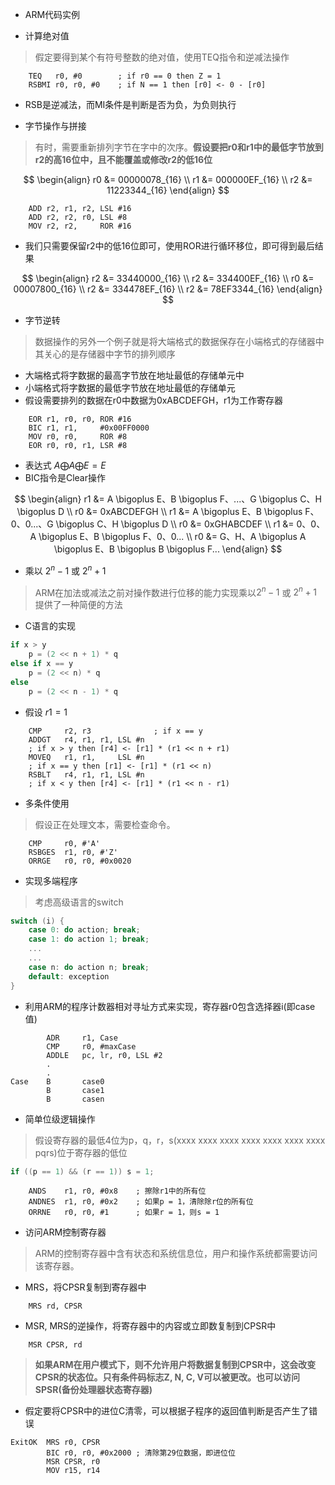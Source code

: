 - ARM代码实例

- 计算绝对值

> 假定要得到某个有符号整数的绝对值，使用TEQ指令和逆减法操作

```arm
    TEQ   r0, #0        ; if r0 == 0 then Z = 1
    RSBMI r0, r0, #0    ; if N == 1 then [r0] <- 0 - [r0]
```

- RSB是逆减法，而MI条件是判断是否为负，为负则执行

- 字节操作与拼接

> 有时，需要重新排列字节在字中的次序。**假设要把r0和r1中的最低字节放到r2的高16位中，且不能覆盖或修改r2的低16位**

$$
\begin{align}
    r0 &= 00000078_{16} \\
    r1 &= 000000EF_{16} \\
    r2 &= 11223344_{16}
\end{align}
$$

```arm
    ADD r2, r1, r2, LSL #16
    ADD r2, r2, r0, LSL #8
    MOV r2, r2,     ROR #16
```

- 我们只需要保留r2中的低16位即可，使用ROR进行循环移位，即可得到最后结果

$$
\begin{align}
    r2 &= 33440000_{16} \\
    r2 &= 334400EF_{16} \\
    r0 &= 00007800_{16} \\
    r2 &= 334478EF_{16} \\
    r2 &= 78EF3344_{16}
\end{align}
$$

- 字节逆转

> 数据操作的另外一个例子就是将大端格式的数据保存在小端格式的存储器中
> 其关心的是存储器中字节的排列顺序

- 大端格式将字数据的最高字节放在地址最低的存储单元中  
- 小端格式将字数据的最低字节放在地址最低的存储单元  
- 假设需要排列的数据在r0中数据为0xABCDEFGH，r1为工作寄存器

```arm
    EOR r1, r0, r0, ROR #16
    BIC r1, r1,     #0x00FF0000
    MOV r0, r0,     ROR #8
    EOR r0, r0, r1, LSR #8
```

- 表达式 $A \bigoplus A \bigoplus E = E$
- BIC指令是Clear操作

$$
\begin{align}
    r1 &= A \bigoplus E、B \bigoplus F、...、G \bigoplus C、H \bigoplus D \\
    r0 &= 0xABCDEFGH \\
    r1 &= A \bigoplus E、B \bigoplus F、0、0...、G \bigoplus C、H \bigoplus D \\
    r0 &= 0xGHABCDEF \\
    r1 &= 0、0、A \bigoplus E、B \bigoplus F、0、0... \\
    r0 &= G、H、A \bigoplus A \bigoplus E、B \bigoplus B \bigoplus F...
\end{align}
$$

- 乘以 $2^n - 1$ 或 $2^n + 1$

> ARM在加法或减法之前对操作数进行位移的能力实现乘以$2^n - 1$ 或 $2^n + 1$ 提供了一种简便的方法

- C语言的实现

```c
if x > y
    p = (2 << n + 1) * q
else if x == y
    p = (2 << n) * q
else
    p = (2 << n - 1) * q
```

- 假设 $r1 = 1$

```arm
    CMP     r2, r3              ; if x == y
    ADDGT   r4, r1, r1, LSL #n  
    ; if x > y then [r4] <- [r1] * (r1 << n + r1)
    MOVEQ   r1, r1,     LSL #n
    ; if x == y then [r1] <- [r1] * (r1 << n)
    RSBLT   r4, r1, r1, LSL #n
    ; if x < y then [r4] <- [r1] * (r1 << n - r1)
```

- 多条件使用

> 假设正在处理文本，需要检查命令。

```arm
    CMP     r0, #'A'
    RSBGES  r1, r0, #'Z'
    ORRGE   r0, r0, #0x0020
``` 

- 实现多端程序

> 考虑高级语言的switch

```c
switch (i) {
    case 0: do action; break;
    case 1: do action 1; break;
    ...
    ...
    case n: do action n; break;
    default: exception
}
```

- 利用ARM的程序计数器相对寻址方式来实现，寄存器r0包含选择器i(即case值)

```arm
        ADR     r1, Case
        CMP     r0, #maxCase
        ADDLE   pc, lr, r0, LSL #2
        .
        .
Case    B       case0
        B       case1
        B       casen
```

- 简单位级逻辑操作

> 假设寄存器的最低4位为p，q，r，s(xxxx xxxx xxxx xxxx xxxx xxxx xxxx pqrs)位于寄存器的低位

```c
if ((p == 1) && (r == 1)) s = 1;
```

```arm
    ANDS    r1, r0, #0x8    ; 擦除r1中的所有位
    ANDNES  r1, r0, #0x2    ; 如果p = 1，清除除r位的所有位
    ORRNE   r0, r0, #1      ; 如果r = 1，则s = 1
```

- 访问ARM控制寄存器

> ARM的控制寄存器中含有状态和系统信息位，用户和操作系统都需要访问该寄存器。

- MRS，将CPSR复制到寄存器中

```arm
    MRS rd, CPSR
```

- MSR, MRS的逆操作，将寄存器中的内容或立即数复制到CPSR中

```arm
    MSR CPSR, rd
```

> **如果ARM在用户模式下，则不允许用户将数据复制到CPSR中，这会改变CPSR的状态位。只有条件码标志Z, N, C, V可以被更改。也可以访问SPSR(备份处理器状态寄存器)**

- 假定要将CPSR中的进位C清零，可以根据子程序的返回值判断是否产生了错误

```arm
ExitOK  MRS r0, CPSR
        BIC r0, r0, #0x2000 ; 清除第29位数据，即进位位
        MSR CPSR, r0
        MOV r15, r14
```
